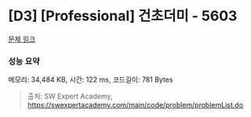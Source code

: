 # [D3] [Professional] 건초더미 - 5603 

[문제 링크](https://swexpertacademy.com/main/code/problem/problemDetail.do?contestProbId=AWXGEbd6cjMDFAUo) 

### 성능 요약

메모리: 34,484 KB, 시간: 122 ms, 코드길이: 781 Bytes



> 출처: SW Expert Academy, https://swexpertacademy.com/main/code/problem/problemList.do